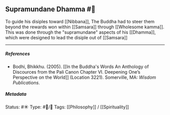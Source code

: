 ## Supramundane Dhamma  #🧠

To guide his disiples toward [[Nibbana]], The Buddha had to steer them beyond the rewards won within [[Samsara]] through [[Wholesome kamma]]. This was done through the "supramundane" aspects of his [[Dhamma]], which were designed to lead the disiple out of [[Samsara]] 

___

##### References

- Bodhi, Bhikkhu. (2005). [[In the Buddha's Words An Anthology of Discources from the Pali Canon Chapter VI. Deepening One’s Perspective on the World]]   (Location 3221). Somerville, MA: _Wisdom Publications_.

##### Metadata
Status: #☀️ 
Type: #🔵/🔵 
Tags: [[Philosophy]] / [[Spirituality]]